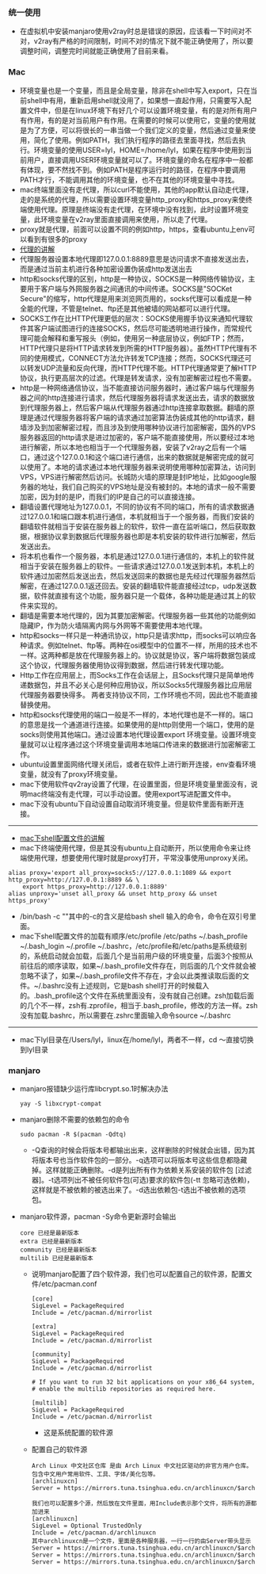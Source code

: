 ### 统一使用

- 在虚拟机中安装manjaro使用v2ray时总是错误的原因，应该看一下时间对不对，v2ray有严格的时间限制，时间不对的情况下就不能正确使用了，所以要调整时间，调整完时间就能正确使用了目前来看。

### Mac

- 环境变量也是一个变量，而且是全局变量，除非在shell中写入export，只在当前shell中有用，重新启用shell就没用了，如果想一直起作用，只需要写入配置文件中，但是在linux环境下有好几个可以设置环境变量，有的是对所有用户有作用，有的是对当前用户有作用。在需要的时候可以使用它，变量的使用就是为了方便，可以将很长的一串当做一个我们定义的变量，然后通过变量来使用，简化了使用。例如PATH，我们执行程序的路径去里面寻找，然后去执行。环境变量的使用USER=lyl，HOME=/home/lyl，如果在程序中使用到当前用户，直接调用USER环境变量就可以了。环境变量的命名在程序中一般都有体现，要不然找不到。例如PATH是程序运行时的路径，在程序中要调用PATH才行，不能调用其他的环境变量，也不在其他的环境变量中寻找。
- mac终端里面没有走代理，所以curl不能使用，其他的app默认自动走代理，走的是系统的代理，所以需要设置环境变量http_proxy和https_proxy来使终端使用代理。原理是终端没有走代理，在环境中没有找到，此时设置环境变量，此环境变量在v2ray里面直接调用来使用，所以走了代理。
- proxy就是代理，前面可以设置不同的例如http，https，查看ubuntu上env可以看到有很多的proxy
- [代理的讲解](https://sites.google.com/site/2018pk/222)
- 代理服务器设置本地代理即127.0.0.1:8889意思是访问请求不直接发送出去，而是通过当前主机进行各种加密设置伪装成http发送出去
- http和socks代理的区别，http是一种协议，SOCKS是一种网络传输协议，主要用于客户端与外网服务器之间通讯的中间传递。SOCKS是"SOCKet Secure"的缩写，http代理是用来浏览网页用的，socks代理可以看成是一种全能的代理，不管是telnet、ftp还是其他被墙的网站都可以进行代理。
- SOCKS工作在比HTTP代理更低的层次：SOCKS使用握手协议来通知代理软件其客户端试图进行的连接SOCKS，然后尽可能透明地进行操作，而常规代理可能会解释和重写报头（例如，使用另一种底层协议，例如FTP；然而，HTTP代理只是将HTTP请求转发到所需的HTTP服务器）。虽然HTTP代理有不同的使用模式，CONNECT方法允许转发TCP连接；然而，SOCKS代理还可以转发UDP流量和反向代理，而HTTP代理不能。HTTP代理通常更了解HTTP协议，执行更高层次的过滤。代理是转发请求，没有加密解密过程也不需要。
- http是一种网络通信协议，当不能直接访问服务器时，通过客户端与代理服务器之间的http连接进行请求，然后代理服务器将请求发送出去，请求的数据放到代理服务器上，然后客户端从代理服务器通过http连接拿取数据。翻墙的原理是通过代理服务器将客户端的请求通过加密算法伪装成其他的http请求，翻墙涉及到加密解密过程，而且涉及到使用哪种协议进行加密解密，国外的VPS服务器返回的http请求是进过加密的，客户端不能直接使用，所以要经过本地进行解密，所以本地也相当于一个代理服务器，安装了v2ray之后有一个端口，通过这个127.0.0.1和这个端口进行通信，出来的数据就是解密完成的就可以使用了。本地的请求通过本地代理服务器来说明使用哪种加密算法，访问到VPS，VPS进行解密然后访问。长城防火墙的原理是封IP地址，比如google服务器的地址，我们自己购买的VPS地址是没有被封的。本地的请求一般不需要加密，因为封的是IP，而我们的IP是自己的可以直接连接。
- 翻墙设置代理地址为127.0.0.1，不同的协议有不同的端口，所有的请求数据通过127.0.0.1和端口跟本机进行通信，本机就相当于一个服务器，而我们安装的翻墙软件就相当于安装在服务器上的软件，软件一直在监听端口，然后获取数据，根据协议拿到数据后代理服务器也即是本机安装的软件进行加解密，然后发送出去。
- 将本机也看作一个服务器，本机是通过127.0.0.1进行通信的，本机上的软件就相当于安装在服务器上的软件。一些请求通过127.0.0.1发送到本机，本机上的软件通过加密然后发送出去，然后发送回来的数据也是先经过代理服务器然后解密，在通过127.0.0.1返还回去。安装的翻墙软件能直接经过tcp，udp发送数据，软件就直接有这个功能，服务器只是一个载体，各种功能是通过其上的软件来实现的。
- 翻墙是需要本地代理的，因为其要加密解密。代理服务器一些其他的功能例如隐藏IP，作为防火墙隔离内网与外网等不需要使用本地代理。
- http和socks一样只是一种通讯协议，http只是请求http，而socks可以响应各种请求。例如telnet、ftp等。两种在osi模型中的位置不一样，所用的技术也不一样。这两种都是放在代理服务器上的。协议就是协议，客户端将数据包装成这个协议，代理服务器使用协议得到数据，然后进行转发代理功能。
- Http工作在应用层上，而Socks工作在会话层上，且Socks代理只是简单地传递数据包，并且不必关心是何种应用协议，所以Socks5代理服务器比应用层代理服务器要快得多。 两者支持协议不同，工作环境也不同，因此也不能直接替换使用。
- http和socks代理使用的端口一般是不一样的，本地代理也是不一样的。端口的意思是找一个通道进行连接。如果使用的是http则使用一个端口，使用的是socks则使用其他端口。通过设置本地代理设置export 环境变量。设置环境变量就可以让程序通过这个环境变量调用本地端口传进来的数据进行加密解密工作。
- ubuntu设置里面网络代理关闭后，或者在软件上进行断开连接，env查看环境变量，就没有了proxy环境变量。
- mac下使用软件qv2ray设置了代理，在设置里面，但是环境变量里面没有，说明mac终端没有走代理，可以手动设置。使用export写进配置文件中。
- mac下没有ubuntu下自动设置自动取消环境变量。但是软件里面有断开连接。

---
- [mac下shell配置文件的讲解](https://zhuanlan.zhihu.com/p/34110025)
- mac下终端使用代理，但是其没有ubuntu上自动断开，所以使用命令来让终端使用代理，想要使用代理时就是proxy打开，平常没事使用unproxy关闭。
```shell
alias proxy='export all_proxy=socks5://127.0.0.1:1089 && export http_proxy=http://127.0.0.1:8889 && \
	export https_proxy=http://127.0.0.1:8889'
alias unproxy='unset all_proxy && unset http_proxy && unset https_proxy'
```
- /bin/bash -c ""其中的-c的含义是给bash shell 输入的命令，命令在双引号里面。
- mac下shell配置文件的加载有顺序/etc/profile /etc/paths ~/.bash_profile ~/.bash_login ~/.profile ~/.bashrc，/etc/profile和/etc/paths是系统级别的，系统启动就会加载，后面几个是当前用户级的环境变量，后面3个按照从前往后的顺序读取，如果~/.bash_profile文件存在，则后面的几个文件就会被忽略不读了，如果~/.bash_profile文件不存在，才会以此类推读取后面的文件。~/.bashrc没有上述规则，它是bash shell打开的时候载入的。.bash_profile这个文件在系统里面没有，没有就自己创建。zsh加载后面的几个不一样，zsh有.zprofile，相当于.bash_profile，修改的方法一样。zsh没有加载.bashrc，所以需要在.zshrc里面输入命令source ~/.bashrc
---
- mac下lyl目录在/Users/lyl，linux在/home/lyl，两者不一样，cd ～直接切换到lyl目录

### manjaro

- manjaro报错缺少运行库libcrypt.so.1时解决办法

  ```shell
  yay -S libxcrypt-compat
  ```

- manjaro删除不需要的依赖包的命令

  ```
  sudo pacman -R $(pacman -Qdtq)
  ```

  - -Q查询的时候会将版本号都输出出来，这样删除的时候就会出错，因为其将版本号也当作软件包的一部分。-q选项可以将版本号这些信息都隐藏掉。这样就能正确删除。-d是列出所有作为依赖关系安装的软件包 [过滤器]。-t选项列出不被任何软件包(可选)要求的软件包(-tt 忽略可选依赖)，这样就是不被依赖的被选出来了。-d选出依赖包-t选出不被依赖的选项包。

- manjaro软件源，pacman -Sy命令更新源时会输出

  ```
  core 已经是最新版本
  extra 已经是最新版本
  community 已经是最新版本
  multilib 已经是最新版本
  ```

  - 说明manjaro配置了四个软件源，我们也可以配置自己的软件源，配置文件/etc/pacman.conf

    ```
    [core]
    SigLevel = PackageRequired
    Include = /etc/pacman.d/mirrorlist
    
    [extra]
    SigLevel = PackageRequired
    Include = /etc/pacman.d/mirrorlist
    
    [community]
    SigLevel = PackageRequired
    Include = /etc/pacman.d/mirrorlist
    
    # If you want to run 32 bit applications on your x86_64 system,
    # enable the multilib repositories as required here.
    
    [multilib]
    SigLevel = PackageRequired
    Include = /etc/pacman.d/mirrorlist
    
    ```

    - 这是系统配置的软件源

  - 配置自己的软件源

    ```
    Arch Linux 中文社区仓库 是由 Arch Linux 中文社区驱动的非官方用户仓库。包含中文用户常用软件、工具、字体/美化包等。
    [archlinuxcn]
    Server = https://mirrors.tuna.tsinghua.edu.cn/archlinuxcn/$arch
    
    我们也可以配置多个源，然后放在文件里面，用Include表示那个文件，将所有的源都加进来
    [archlinuxcn]
    SigLevel = Optional TrustedOnly
    Include = /etc/pacman.d/archlinuxcn
    其中archlinuxcn是一个文件，里面是各种服务器，一行一行的由Server带头显示
    Server = https://mirrors.tuna.tsinghua.edu.cn/archlinuxcn/$arch
    Server = https://mirrors.tuna.tsinghua.edu.cn/archlinuxcn/$arch
    Server = https://mirrors.tuna.tsinghua.edu.cn/archlinuxcn/$arch
    ```

    
